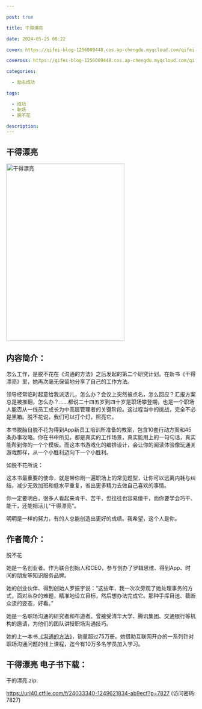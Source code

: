 ```yaml
---

post: true

title: 干得漂亮

date: 2024-05-25 08:22

cover: https://qifei-blog-1256009448.cos.ap-chengdu.myqcloud.com/qifei-blog/66109f5668eb9357130193c2.jpg

coveross: https://qifei-blog-1256009448.cos.ap-chengdu.myqcloud.com/qifei-blog/66109f5668eb9357130193c2.jpg

categories:

  - 励志成功

tags:

  - 成功
  - 职场
  - 脱不花

description:
---
```


## 干得漂亮
<img alt="干得漂亮 " class="aligncenter loading" data-was-processed="true" decoding="async" fetchpriority="high" height="471" src="https://qifei-blog-1256009448.cos.ap-chengdu.myqcloud.com/qifei-blog/66109f5668eb9357130193c2.jpg " style="cursor: zoom-in;" width="314"/>

## 内容简介：

怎么工作，是脱不花在《沟通的方法》之后发起的第二个研究计划。在新书《干得漂亮》里，她再次毫无保留地分享了自己的工作方法。

领导经常临时起意给我派活儿，怎么办？会议上突然被点名，怎么回应？汇报方案总是被推翻，怎么办？……都说二十四五岁到四十岁是职场攀登期，也是一个职场人能否从一线员工成长为中高层管理者的关键阶段。这过程当中的挑战，完全不必是黑箱。脱不花说，我们可以打个灯，照亮它。

本书脱胎自脱不花为得到App新员工培训所准备的教案，包含10套行动方案和45条办事攻略。你在书中所见，都是真实的工作场景，真实能用上的一句句话，真实能帮到你的一个个模板。而这本书游戏化的编排设计，会让你的阅读体验像玩通关游戏那样，从一个小胜利迈向下一个小胜利。

如脱不花所说：

这本书最重要的使命，就是带你刷一遍职场上的常见题型，让你可以远离内耗与纠结，减少无效加班和低水平重复，省出更多精力去做自己喜欢的事情。

你一定要明白，很多人看起来肯干、苦干，但往往也容易傻干，而你要学会巧干、能干，还能把活儿“干得漂亮”。

明明是一样的努力，有的人总能创造出更好的成绩。我希望，这个人是你。

## 作者简介：

脱不花

她是一名创业者。作为联合创始人和CEO，参与创办了罗辑思维、得到App、时间的朋友等知识服务品牌。

她的创业伙伴、得到创始人罗振宇说：“这些年，我一次次旁观了她处理事务的方式，面对丛杂的难题，精准地设立目标，然后想办法完成它。那种手挥目送、截断众流的姿态，好看。”

她是一名职场沟通的研究者和布道者。曾接受清华大学、腾讯集团、交通银行等机构的邀请，为他们的团队讲授职场沟通技巧。

她的上一本书<a href="https://www.huibooks.com/18918.html">《沟通的方法》</a>，销量超过75万册。她借助互联网开办的一系列针对职场沟通问题的线上课程，迄今有10万多名学员加入学习。

## 干得漂亮 电子书下载：
干的漂亮.zip: 

https://url40.ctfile.com/f/24033340-1249621834-ab9ecf?p=7827 (访问密码: 7827)
